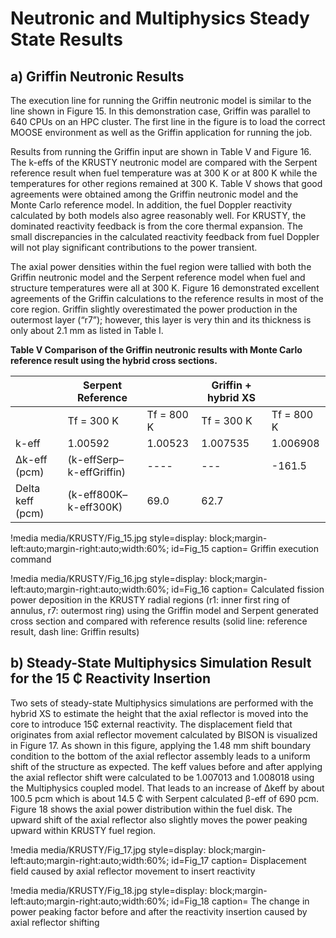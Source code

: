 # Neutronic and Multiphysics Steady State Results


## a) Griffin Neutronic Results

The execution line for running the Griffin neutronic model is similar to the line shown in Figure 15. In this demonstration case, Griffin was parallel to 640 CPUs on an HPC cluster. The first line in the figure is to load the correct MOOSE environment as well as the Griffin application for running the job.

Results from running the Griffin input are shown in Table V and Figure 16. The k-effs of the KRUSTY neutronic model are compared with the Serpent reference result when fuel temperature was at 300 K or at 800 K while the temperatures for other regions remained at 300 K. Table V shows that good agreements were obtained among the Griffin neutronic model and the Monte Carlo reference model. In addition, the fuel Doppler reactivity calculated by both models also agree reasonably well. For KRUSTY, the dominated reactivity feedback is from the core thermal expansion. The small discrepancies in the calculated reactivity feedback from fuel Doppler will not play significant contributions to the power transient.

The axial power densities within the fuel region were tallied with both the Griffin neutronic model and the Serpent reference model when fuel and structure temperatures were all at 300 K. Figure 16 demonstrated excellent agreements of the Griffin calculations to the reference results in most of the core region. Griffin slightly overestimated the power production in the outermost layer (“r7”); however, this layer is very thin and its thickness is only about 2.1 mm as listed in Table I.

**Table V Comparison of the Griffin neutronic results with Monte Carlo reference result using the hybrid cross sections.**

|                | Serpent Reference |                 | Griffin + hybrid XS |                 |
|----------------|-------------------|-----------------|----------------------|-----------------|
|                | Tf = 300 K        | Tf = 800 K      | Tf = 300 K           | Tf = 800 K      |
| k-eff          | 1.00592           | 1.00523         | 1.007535             | 1.006908        |
| Δk-eff (pcm)   | (k-effSerp– k-effGriffin) | ----       | ---                  | -161.5          | -167.8          |
| Delta keff (pcm) | (k-eff800K– k-eff300K) | 69.0        | 62.7                 |                 |



!media media/KRUSTY/Fig_15.jpg
      style=display: block;margin-left:auto;margin-right:auto;width:60%;
      id=Fig_15
      caption= Griffin execution command




!media media/KRUSTY/Fig_16.jpg
      style=display: block;margin-left:auto;margin-right:auto;width:60%;
      id=Fig_16
      caption= Calculated fission power deposition in the KRUSTY radial regions (r1: inner first ring of annulus, r7: outermost ring) using the Griffin model and Serpent generated cross section and compared with reference results (solid line: reference result, dash line: Griffin results)



## b) Steady-State Multiphysics Simulation Result for the 15 ₵ Reactivity Insertion

Two sets of steady-state Multiphysics simulations are performed with the hybrid XS to estimate the height that the axial reflector is moved into the core to introduce 15₵ external reactivity. The displacement field that originates from axial reflector movement calculated by BISON is visualized in Figure 17. As shown in this figure, applying the 1.48 mm shift boundary condition to the bottom of the axial reflector assembly leads to a uniform shift of the structure as expected. The keff values before and after applying the axial reflector shift were calculated to be 1.007013 and 1.008018 using the Multiphysics coupled model. That leads to an increase of Δkeff by about 100.5 pcm which is about 14.5 ₵ with Serpent calculated β-eff of 690 pcm. Figure 18 shows the axial power distribution within the fuel disk. The upward shift of the axial reflector also slightly moves the power peaking upward within KRUSTY fuel region.



!media media/KRUSTY/Fig_17.jpg
      style=display: block;margin-left:auto;margin-right:auto;width:60%;
      id=Fig_17
      caption= Displacement field caused by axial reflector movement to insert reactivity



!media media/KRUSTY/Fig_18.jpg
      style=display: block;margin-left:auto;margin-right:auto;width:60%;
      id=Fig_18
      caption= The change in power peaking factor before and after the reactivity insertion caused by axial reflector shifting
